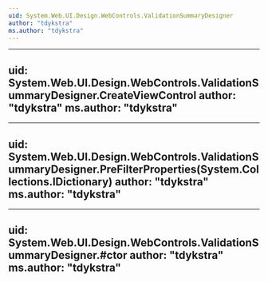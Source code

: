 ```yaml
---
uid: System.Web.UI.Design.WebControls.ValidationSummaryDesigner
author: "tdykstra"
ms.author: "tdykstra"
---
```


---
uid: System.Web.UI.Design.WebControls.ValidationSummaryDesigner.CreateViewControl
author: "tdykstra"
ms.author: "tdykstra"
---

---
uid: System.Web.UI.Design.WebControls.ValidationSummaryDesigner.PreFilterProperties(System.Collections.IDictionary)
author: "tdykstra"
ms.author: "tdykstra"
---

---
uid: System.Web.UI.Design.WebControls.ValidationSummaryDesigner.#ctor
author: "tdykstra"
ms.author: "tdykstra"
---
